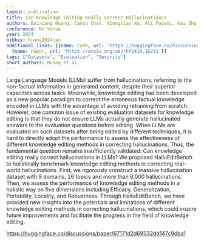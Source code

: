 ```yaml
---
layout: publication
title: Can Knowledge Editing Really Correct Hallucinations?
authors: Baixiang Huang, Canyu Chen, Xiongxiao Xu, Ali Payani, Kai Shu
conference: No Venue
year: 2024
bibkey: huang2024can
additional_links: [{name: Code, url: 'https://huggingface.co/discussions/paper/67171d2d69532dd147c9dba1'},
  {name: Paper, url: 'https://arxiv.org/abs/hf2410.16251'}]
tags: ["Datasets", "Evaluation", "Security"]
short_authors: Huang et al.
---
```

Large Language Models (LLMs) suffer from hallucinations, referring to the non-factual information in generated content, despite their superior capacities across tasks. Meanwhile, knowledge editing has been developed as a new popular paradigm to correct the erroneous factual knowledge encoded in LLMs with the advantage of avoiding retraining from scratch. However, one common issue of existing evaluation datasets for knowledge editing is that they do not ensure LLMs actually generate hallucinated answers to the evaluation questions before editing. When LLMs are evaluated on such datasets after being edited by different techniques, it is hard to directly adopt the performance to assess the effectiveness of different knowledge editing methods in correcting hallucinations. Thus, the fundamental question remains insufficiently validated: Can knowledge editing really correct hallucinations in LLMs? We proposed HalluEditBench to holistically benchmark knowledge editing methods in correcting real-world hallucinations. First, we rigorously construct a massive hallucination dataset with 9 domains, 26 topics and more than 6,000 hallucinations. Then, we assess the performance of knowledge editing methods in a holistic way on five dimensions including Efficacy, Generalization, Portability, Locality, and Robustness. Through HalluEditBench, we have provided new insights into the potentials and limitations of different knowledge editing methods in correcting hallucinations, which could inspire future improvements and facilitate the progress in the field of knowledge editing.

https://huggingface.co/discussions/paper/67171d2d69532dd147c9dba1